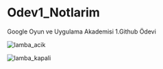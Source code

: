 # Odev1_Notlarim
Google Oyun ve Uygulama Akademisi 1.Github Ödevi

![lamba_acik](https://github.com/ilaydakaptanoglu/Odev1_Notlarim/assets/116031869/9cc0d037-63e2-4dd3-a1e1-f3ae7e5425af)

![lamba_kapali](https://github.com/ilaydakaptanoglu/Odev1_Notlarim/assets/116031869/329d1631-194f-4cf3-8070-57ff8b84fbad)
